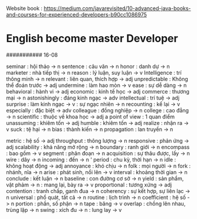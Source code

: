 #
Website book : https://medium.com/javarevisited/10-advanced-java-books-and-courses-for-experienced-developers-b90cc1086975
# English become master Developer
########### 16-08 

seminar : hội thảo -> n 
sentence : câu văn -> n
honor : danh dự -> n
marketer : nhà tiếp thị -> n
reason : lý luận, suy luận -> v 
Intelligence : trí thông minh -> n
relevant : liên quan, thích hợp -> adj
unpredictable : Không thể đoán trước -> adj 
undermine : làm hao mòn -> v
ease : sự dễ dàng -> n 
behavioral : hành vi -> adj 
economic : kinh tế học -> adj
commerce : thương mại -> n 
astonishingly : đáng kinh ngạc -> adv
intellectual : trí tuệ -> adj
surprise : làm kinh ngạc ->  v 
		 : sự ngạc nhiên -> n
recounting : kể lại  -> v
especially : đặc biệt -> adv
colleague : đồng nghiệp -> n 
college : cao đẳng -> n
scientific : thuộc về khoa học -> adj
a point of view : 1 quan điểm 
unassuming : khiêm tốn -> adj 
humble : khiêm tốn -> adj
realize : nhận ra -> v 
suck : tệ hại -> n
bias : thành kiến -> n
propagation : lan truyền -> n


metric : hệ số -> adj
throughput : thông lượng -> n
responsive : phản ứng -> adj
scalability : khả năng mở rộng -> n
boundary : ranh giới -> n
encompass : bao gồm -> v 
segment : phân đoạn -> n
acquisition : sự thâu được, lấy -> n
wire : dây -> n
incoming : đến ->  n '
period : chu kỳ, thời hạn -> n
idle : không hoạt động -> adj 
annoyance : khó chịu -> n
folk : mọi người -> n
fork : nhánh, nĩa -> n
arise : phát sinh, nổi lên -> v 
interval : khoảng thời gian -> n
conclude : kết luận -> n
baseline : con đường cơ sở -> n
yield : sản phẩm, vật phảm -> n 
	  : mang lại, bày ra -> v
proportional : tương xứng -> adj
contention : tranh chấp, ganh đua -> n 
coherency : sự kết hợp, sự liên lạc -> n 
universal : phổ quát, tất cả -> n
routine : lịch trình -> n
coefficient : hệ số -> n 
portion : phần, số phận -> n
tape : băng -> v
overlap : chồng lên nhau, trùng lặp -> n
swing : xích đu -> n
      : lung lay -> v